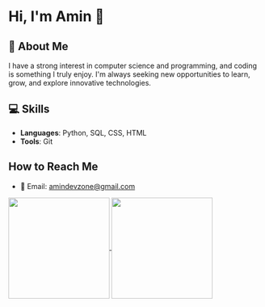 # Hi, I'm Amin 👋

## 🌟 About Me
I have a strong interest in computer science and programming, and coding is something I truly enjoy. I'm always seeking new opportunities to learn, grow, and explore innovative technologies.

## 💻 Skills
- **Languages**: Python, SQL, CSS, HTML
- **Tools**: Git

## How to Reach Me
- 📧 Email: amindevzone@gmail.com

<a href="https://github.com/anuraghazra/github-readme-stats"> <img height=200 align="center" src="https://github-readme-stats.vercel.app/api?username=DevAmin-2025" /> </a> <a href="https://github.com/anuraghazra/convoychat"> <img height=200 align="center" src="https://github-readme-stats.vercel.app/api/top-langs?username=DevAmin-2025&layout=compact&langs_count=8&card_width=360" /> </a>
